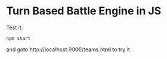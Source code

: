 # Turn Based Battle Engine in JS

Test it:

    npm start

and goto http://localhost:9000/teams.html to try it.
